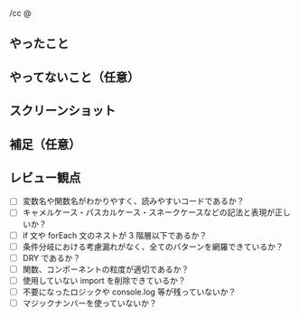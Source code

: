 <!-- タイトルには、読んだだけで対応内容が把握できるような分かりやすいものをつけてください -->

/cc @

<!-- 通知したい人にメンションを追加してください -->

## やったこと

<!-- 実装内容を記入してください -->

## やってないこと（任意）

<!-- 実装において妥協したこと、別対応するものなどあれば記載してください -->

## スクリーンショット

<!-- 実装した画面のスクショを貼り付けてください -->

## 補足（任意）

<!-- 実装した内容で不安なこと、相談したいことがあれば自由に記載しましょう -->

## レビュー観点

<!-- 以下の項目はレビュワーがチェックするものです -->

- [ ] 変数名や関数名がわかりやすく、読みやすいコードであるか？
- [ ] キャメルケース・パスカルケース・スネークケースなどの記法と表現が正しいか？
- [ ] if 文や forEach 文のネストが 3 階層以下であるか？
- [ ] 条件分岐における考慮漏れがなく、全てのパターンを網羅できているか？
- [ ] DRY であるか？
- [ ] 関数、コンポーネントの粒度が適切であるか？
- [ ] 使用していない import を削除できているか？
- [ ] 不要になったロジックや console.log 等が残っていないか？
- [ ] マジックナンバーを使っていないか？
